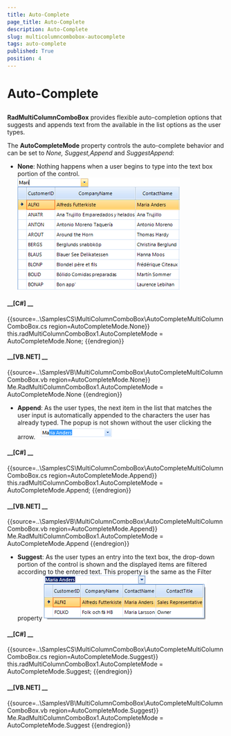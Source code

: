 ```yaml
---
title: Auto-Complete
page_title: Auto-Complete
description: Auto-Complete
slug: multicolumncombobox-autocomplete
tags: auto-complete
published: True
position: 4
---
```


# Auto-Complete



## 

__RadMultiColumnComboBox__ provides flexible auto-completion options that suggests
          and appends text from the available in the list options as the user types.
        

The __AutoCompleteMode__ property controls the auto-complete behavior and can be set to
          *None, Suggest,Append* and *SuggestAppend*:
        

* __None__: Nothing happens when a user begins to type into the text box portion of the control.
            ![multicolumncombobox-autocomplete 001](images/multicolumncombobox-autocomplete001.png)

#### __[C#] __

{{source=..\SamplesCS\MultiColumnComboBox\AutoCompleteMultiColumnComboBox.cs region=AutoCompleteMode.None}}
	        this.radMultiColumnComboBox1.AutoCompleteMode = AutoCompleteMode.None;
	{{endregion}}



#### __[VB.NET] __

{{source=..\SamplesVB\MultiColumnComboBox\AutoCompleteMultiColumnComboBox.vb region=AutoCompleteMode.None}}
	        Me.RadMultiColumnComboBox1.AutoCompleteMode = AutoCompleteMode.None
	{{endregion}}



* __Append__: As the user types, the next item in the list that matches the user input is automatically appended to the characters the user has already typed. The popup is not shown without the user clicking the arrow.
            ![multicolumncombobox-autocomplete 002](images/multicolumncombobox-autocomplete002.png)

#### __[C#] __

{{source=..\SamplesCS\MultiColumnComboBox\AutoCompleteMultiColumnComboBox.cs region=AutoCompleteMode.Append}}
	        this.radMultiColumnComboBox1.AutoCompleteMode = AutoCompleteMode.Append;
	{{endregion}}



#### __[VB.NET] __

{{source=..\SamplesVB\MultiColumnComboBox\AutoCompleteMultiColumnComboBox.vb region=AutoCompleteMode.Append}}
	        Me.RadMultiColumnComboBox1.AutoCompleteMode = AutoCompleteMode.Append
	{{endregion}}



* __Suggest__: As the user types an entry into the text box, the drop-down portion of the control is shown
              and the displayed items are filtered according to the entered text. This property is the same as the 
              Filter property
            ![multicolumncombobox-autocomplete 003](images/multicolumncombobox-autocomplete003.png)

#### __[C#] __

{{source=..\SamplesCS\MultiColumnComboBox\AutoCompleteMultiColumnComboBox.cs region=AutoCompleteMode.Suggest}}
	        this.radMultiColumnComboBox1.AutoCompleteMode = AutoCompleteMode.Suggest;
	{{endregion}}



#### __[VB.NET] __

{{source=..\SamplesVB\MultiColumnComboBox\AutoCompleteMultiColumnComboBox.vb region=AutoCompleteMode.Suggest}}
	        Me.RadMultiColumnComboBox1.AutoCompleteMode = AutoCompleteMode.Suggest
	{{endregion}}



